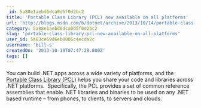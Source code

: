 ```yaml
---
_id: 5a88e1aebd6dca0d5f0d2bc2
title: 'Portable Class Library (PCL) now available on all platforms'
url: 'http://blogs.msdn.com/b/dotnet/archive/2013/10/14/portable-class-library-pcl-now-available-on-all-platforms.aspx'
category: 5a88e1aebd6dca0d5f0d2bc2
slug: 'portable-class-library-pcl-now-available-on-all-platforms'
user_id: 5a83ce59d6eb0005c4ecda2c
username: 'bill-s'
createdOn: '2013-10-19T07:47:28.000Z'
tags: []
---
```


You can build .NET apps across a wide variety of platforms, and the <a href="http://msdn.microsoft.com/library/gg597391.aspx">Portable Class Library (PCL)</a> helps you share your code and libraries across .NET platforms.  Specifically, the PCL provides a set of common reference assemblies that enable .NET libraries and binaries to be used on any .NET based runtime – from phones, to clients, to servers and clouds.
